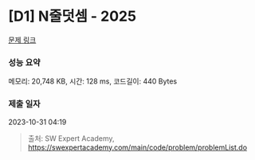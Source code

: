 # [D1] N줄덧셈 - 2025 

[문제 링크](https://swexpertacademy.com/main/code/problem/problemDetail.do?contestProbId=AV5QFZtaAscDFAUq) 

### 성능 요약

메모리: 20,748 KB, 시간: 128 ms, 코드길이: 440 Bytes

### 제출 일자

2023-10-31 04:19



> 출처: SW Expert Academy, https://swexpertacademy.com/main/code/problem/problemList.do